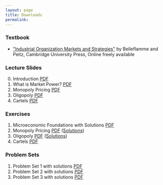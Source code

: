 ```yaml
---
layout: page
title: Downloads
permalink: 
---
```


### Textbook

- ["Industrial Organization Markets and Strategies"](https://www.cambridge.org/highereducation/books/industrial-organization/69870638F433E49AA6B20D24E3C9453E#contents)  by Belleflamme and Peitz, Cambridge University Press, Online freely available


### Lecture Slides

0. Introduction [PDF](https://drive.google.com/file/d/1RvYu0ra1g1AdbY-7JU7b7aySffiJI043/view?usp=sharing)
1. What is Market Power? [PDF](https://drive.google.com/uc?export=download&id=1nzcTWumzy6lSqPJqbMiiiixCQCpjWdl9)
2. Monopoly Pricing [PDF](https://drive.google.com/uc?export=download&id=1YCEeTWpYr1MxMs9yHpzlmRsfVg7tdDCI) 
3. Oligopoly [PDF](https://drive.google.com//uc?export=download&id=12hYDTo0HSSU3phqaEcrhp5CBasj9BfR2)
4. Cartels [PDF](https://drive.google.com/uc?export=download&id=1fNyDldcEgBTKUBCRWwHnpm0GR7ayhSRt)


### Exercises
1. Microeconomic Foundations with Solutions [PDF](https://drive.google.com/uc?export=download&id=1te_hUlCU3LxRIeUQ1gBULrF9y2UVd1mc)
2. Monopoly Pricing [PDF](https://drive.google.com/uc?export=download&id=1teYrPqMMTB_fvxWQr_9j_E2DR9QAEB8P) ([Solutions](https://drive.google.com/uc?export=download&id=13IB6iMtSnq6s0XkStp1eyb0UmuVDAaE5))
3.  Oligopoly [PDF](https://drive.google.com//uc?export=download&id=1tpM6uSbXxFPydrRzC3yDALL4-vh-wY1f) ([Solutions](https://drive.google.com/uc?export=download&id=1ayjIqvsLOzIR7SRHv87aCb8sMTj1XjXT))
4. Cartels [PDF](https://drive.google.com/uc?export=download&id=1iN1C3nZjG3oSScqalPNAdj5OhpZOb0wP)


### Problem Sets

1. Problem Set 1 with solutions [PDF](https://drive.google.com/uc?export=download&id=1J1_Z-QH9HU2yLCzSw8YLrldI8iFKKMsH)
2. Problem Set 2 with solutions [PDF](https://drive.google.com/uc?export=download&id=1K36tGJhqiKuNdd7npoLAzUj5utPC1nJ6)
2. Problem Set 3 with solutions [PDF](https://drive.google.com/uc?export=download&id=111wRFMIhsfNzQs6p3BS2ESwggQ12UBOR)
